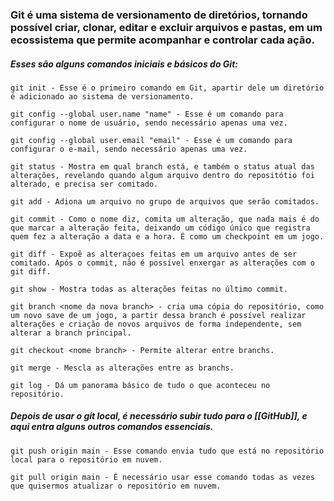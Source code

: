 ### Git é uma sistema de versionamento de diretórios, tornando possível criar, clonar, editar e excluir arquivos e pastas, em um ecossistema que permite acompanhar e controlar cada ação.

##### Esses são alguns comandos iniciais e básicos do Git:

	git init - Esse é o primeiro comando em Git, apartir dele um diretório é adicionado ao sistema de versionamento.
		
	git config --global user.name "name" - Esse é um comando para configurar o nome de usuário, sendo necessário apenas uma vez.
		
	git config --global user.email "email" - Esse é um comando para configurar o e-mail, sendo necessário apenas uma vez.
		
	git status - Mostra em qual branch está, e também o status atual das alterações, revelando quando algum arquivo dentro do repositótio foi alterado, e precisa ser comitado.
		
	git add - Adiona um arquivo no grupo de arquivos que serão comitados.
		
	git commit - Como o nome diz, comita um alteração, que nada mais é do que marcar a alteração feita, deixando um código único que registra quem fez a alteração a data e a hora. É como um checkpoint em um jogo.
		
	git diff - Expoẽ as alteraçoes feitas em um arquivo antes de ser comitado. Após o commit, não é possível enxergar as alterações com o git diff.
		
	git show - Mostra todas as alterações feitas no último commit.
	
	git branch <nome da nova branch> - cria uma cópia do repositório, como um novo save de um jogo, a partir dessa branch é possível realizar alterações e criação de novos arquivos de forma independente, sem alterar a branch principal.
	
	git checkout <nome branch> - Permite alterar entre branchs.
		
	git merge - Mescla as alterações entre as branchs.
	
	git log - Dá um panorama básico de tudo o que aconteceu no repositório.

##### Depois de usar o git local, é necessário subir tudo para o [[GitHub]], e aqui entra alguns outros comandos essenciais.

	git push origin main - Esse comando envia tudo que está no repositório local para o repositório em nuvem.
	
	git pull origin main - É necessário usar esse comando todas as vezes que quisermos atualizar o repositório em nuvem.







